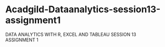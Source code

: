 # Acadgild-Dataanalytics-session13-assignment1
DATA ANALYTICS WITH R, EXCEL AND TABLEAU SESSION 13 ASSIGNMENT 1
